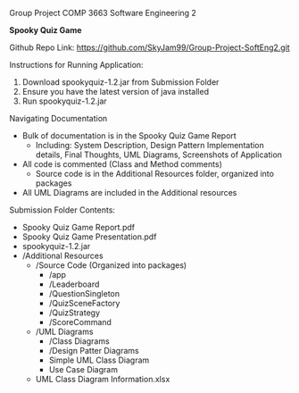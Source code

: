 Group Project COMP 3663 Software Engineering 2

**Spooky Quiz Game**

Github Repo Link: https://github.com/SkyJam99/Group-Project-SoftEng2.git

Instructions for Running Application:
1. Download spookyquiz-1.2.jar from Submission Folder
2. Ensure you have the latest version of java installed
3. Run spookyquiz-1.2.jar

Navigating Documentation
- Bulk of documentation is in the Spooky Quiz Game Report
  - Including: System Description, Design Pattern Implementation details, Final Thoughts, UML Diagrams, Screenshots of Application
- All code is commented (Class and Method comments)
  - Source code is in the Additional Resources folder, organized into packages
- All UML Diagrams are included in the Additional resources

Submission Folder Contents:
- Spooky Quiz Game Report.pdf
- Spooky Quiz Game Presentation.pdf
- spookyquiz-1.2.jar
- /Additional Resources
  - /Source Code  (Organized into packages)
    - /app
    - /Leaderboard
    - /QuestionSingleton
    - /QuizSceneFactory
    - /QuizStrategy
    - /ScoreCommand
  - /UML Diagrams
    - /Class Diagrams
    - /Design Patter Diagrams
    - Simple UML Class Diagram
    - Use Case Diagram
  - UML Class Diagram Information.xlsx

